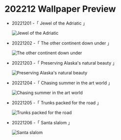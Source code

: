 # 202212 Wallpaper Preview 
- 20221201 -「 Jewel of the Adriatic 」
  ![Jewel of the Adriatic](https://bing.com/th?id=OHR.RovinjCroatia_EN-US9834093615_UHD.jpg&rf=LaDigue_UHD.jpg&pid=hp&w=3840&h=2160&rs=1&c=4) 
- 20221202 -「 The other continent down under 」
  ![The other continent down under](https://bing.com/th?id=OHR.AntarcticaDay_EN-US9921573438_UHD.jpg&rf=LaDigue_UHD.jpg&pid=hp&w=3840&h=2160&rs=1&c=4) 
- 20221203 -「 Preserving Alaska's natural beauty 」
  ![Preserving Alaska's natural beauty](https://bing.com/th?id=OHR.BraidedRiverDelta_EN-US0693594934_UHD.jpg&rf=LaDigue_UHD.jpg&pid=hp&w=3840&h=2160&rs=1&c=4) 
- 20221204 -「 Chasing summer in the art world 」
  ![Chasing summer in the art world](https://bing.com/th?id=OHR.MiamiDT_EN-US0878462019_UHD.jpg&rf=LaDigue_UHD.jpg&pid=hp&w=3840&h=2160&rs=1&c=4) 
- 20221205 -「 Trunks packed for the road 」
  ![Trunks packed for the road](https://bing.com/th?id=OHR.KilimanjaroElephants_EN-US1249382486_UHD.jpg&rf=LaDigue_UHD.jpg&pid=hp&w=3840&h=2160&rs=1&c=4) 
- 20221206 -「 Santa slalom 」
  ![Santa slalom](https://bing.com/th?id=OHR.StNick_EN-US1370158441_UHD.jpg&rf=LaDigue_UHD.jpg&pid=hp&w=3840&h=2160&rs=1&c=4) 

